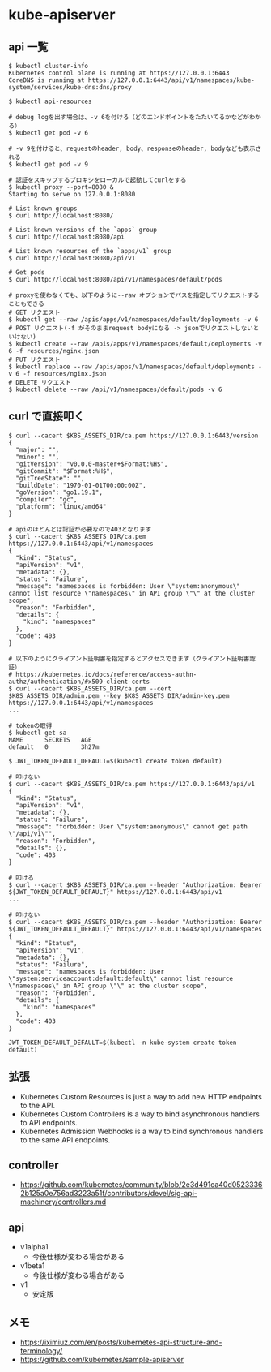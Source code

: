 # kube-apiserver

## api 一覧

```
$ kubectl cluster-info
Kubernetes control plane is running at https://127.0.0.1:6443
CoreDNS is running at https://127.0.0.1:6443/api/v1/namespaces/kube-system/services/kube-dns:dns/proxy
```

```
$ kubectl api-resources
```

```
# debug logを出す場合は、-v 6を付ける（どのエンドポイントをたたいてるかなどがわかる）
$ kubectl get pod -v 6

# -v 9を付けると、requestのheader, body、responseのheader, bodyなども表示される
$ kubectl get pod -v 9
```

```
# 認証をスキップするプロキシをローカルで起動してcurlをする
$ kubectl proxy --port=8080 &
Starting to serve on 127.0.0.1:8080

# List known groups
$ curl http://localhost:8080/

# List known versions of the `apps` group
$ curl http://localhost:8080/api

# List known resources of the `apps/v1` group
$ curl http://localhost:8080/api/v1

# Get pods
$ curl http://localhost:8080/api/v1/namespaces/default/pods

# proxyを使わなくても、以下のように--raw オプションでパスを指定してリクエストすることもできる
# GET リクエスト
$ kubectl get --raw /apis/apps/v1/namespaces/default/deployments -v 6
# POST リクエスト(-f がそのままrequest bodyになる -> jsonでリクエストしないといけない)
$ kubectl create --raw /apis/apps/v1/namespaces/default/deployments -v 6 -f resources/nginx.json
# PUT リクエスト
$ kubectl replace --raw /apis/apps/v1/namespaces/default/deployments -v 6 -f resources/nginx.json
# DELETE リクエスト
$ kubectl delete --raw /api/v1/namespaces/default/pods -v 6
```

## curl で直接叩く

```
$ curl --cacert $K8S_ASSETS_DIR/ca.pem https://127.0.0.1:6443/version
{
  "major": "",
  "minor": "",
  "gitVersion": "v0.0.0-master+$Format:%H$",
  "gitCommit": "$Format:%H$",
  "gitTreeState": "",
  "buildDate": "1970-01-01T00:00:00Z",
  "goVersion": "go1.19.1",
  "compiler": "gc",
  "platform": "linux/amd64"
}

# apiのほとんどは認証が必要なので403となります
$ curl --cacert $K8S_ASSETS_DIR/ca.pem https://127.0.0.1:6443/api/v1/namespaces
{
  "kind": "Status",
  "apiVersion": "v1",
  "metadata": {},
  "status": "Failure",
  "message": "namespaces is forbidden: User \"system:anonymous\" cannot list resource \"namespaces\" in API group \"\" at the cluster scope",
  "reason": "Forbidden",
  "details": {
    "kind": "namespaces"
  },
  "code": 403
}

# 以下のようにクライアント証明書を指定するとアクセスできます（クライアント証明書認証）
# https://kubernetes.io/docs/reference/access-authn-authz/authentication/#x509-client-certs
$ curl --cacert $K8S_ASSETS_DIR/ca.pem --cert $K8S_ASSETS_DIR/admin.pem --key $K8S_ASSETS_DIR/admin-key.pem https://127.0.0.1:6443/api/v1/namespaces
...
```

```
# tokenの取得
$ kubectl get sa
NAME      SECRETS   AGE
default   0         3h27m

$ JWT_TOKEN_DEFAULT_DEFAULT=$(kubectl create token default)

# 叩けない
$ curl --cacert $K8S_ASSETS_DIR/ca.pem https://127.0.0.1:6443/api/v1
{
  "kind": "Status",
  "apiVersion": "v1",
  "metadata": {},
  "status": "Failure",
  "message": "forbidden: User \"system:anonymous\" cannot get path \"/api/v1\"",
  "reason": "Forbidden",
  "details": {},
  "code": 403
}

# 叩ける
$ curl --cacert $K8S_ASSETS_DIR/ca.pem --header "Authorization: Bearer ${JWT_TOKEN_DEFAULT_DEFAULT}" https://127.0.0.1:6443/api/v1
...

# 叩けない
$ curl --cacert $K8S_ASSETS_DIR/ca.pem --header "Authorization: Bearer ${JWT_TOKEN_DEFAULT_DEFAULT}" https://127.0.0.1:6443/api/v1/namespaces
{
  "kind": "Status",
  "apiVersion": "v1",
  "metadata": {},
  "status": "Failure",
  "message": "namespaces is forbidden: User \"system:serviceaccount:default:default\" cannot list resource \"namespaces\" in API group \"\" at the cluster scope",
  "reason": "Forbidden",
  "details": {
    "kind": "namespaces"
  },
  "code": 403
}

JWT_TOKEN_DEFAULT_DEFAULT=$(kubectl -n kube-system create token default)
```

## 拡張

- Kubernetes Custom Resources is just a way to add new HTTP endpoints to the API.
- Kubernetes Custom Controllers is a way to bind asynchronous handlers to API endpoints.
- Kubernetes Admission Webhooks is a way to bind synchronous handlers to the same API endpoints.

## controller

- https://github.com/kubernetes/community/blob/2e3d491ca40d05233362b125a0e756ad3223a51f/contributors/devel/sig-api-machinery/controllers.md

## api

- v1alpha1
  - 今後仕様が変わる場合がある
- v1beta1
  - 今後仕様が変わる場合がある
- v1
  - 安定版

## メモ

- https://iximiuz.com/en/posts/kubernetes-api-structure-and-terminology/
- https://github.com/kubernetes/sample-apiserver
